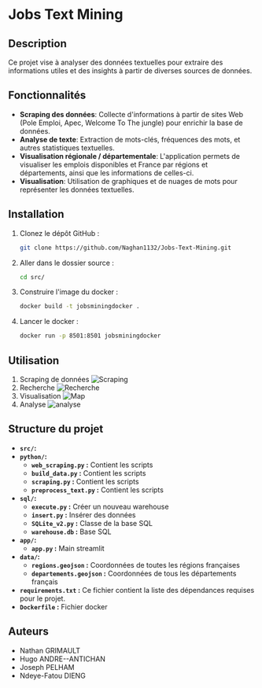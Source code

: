 # Jobs Text Mining

## Description
Ce projet vise à analyser des données textuelles pour extraire des informations utiles et des insights à partir de diverses sources de données.

## Fonctionnalités

- **Scraping des données**: Collecte d'informations à partir de sites Web (Pole Emploi, Apec, Welcome To The jungle) pour enrichir la base de données. 
- **Analyse de texte**: Extraction de mots-clés, fréquences des mots, et autres statistiques textuelles.
- **Visualisation régionale / départementale**: L'application permets de visualiser les emplois disponibles et France par régions et départements, ainsi que les informations de celles-ci.
- **Visualisation**: Utilisation de graphiques et de nuages de mots pour représenter les données textuelles.

## Installation

1. Clonez le dépôt GitHub :
   ```bash
   git clone https://github.com/Naghan1132/Jobs-Text-Mining.git
2. Aller dans le dossier source :
   ```bash
   cd src/ 
2. Construire l'image du docker :
   ```bash
   docker build -t jobsminingdocker . 
2. Lancer le docker :
   ```bash
   docker run -p 8501:8501 jobsminingdocker 
   
## Utilisation
1. Scraping de données
![Scraping](/img/296605997-bbdbd7a7-7cc7-4fb8-adca-08ce0ab6786f.png)
2. Recherche
![Recherche](/img/296606338-c0faa0fb-2e0b-40d1-8d32-279076f43d03.png)
3. Visualisation
![Map](/img/296606326-9961ce46-639e-4608-869c-89b49c78aba2.png)
4. Analyse
![analyse](/img/296606422-fba22c91-1b82-4929-a919-df30743799b1.png)

## Structure du projet
- **`src/`:**
 - **`python/`:**
   - **`web_scraping.py` :** Contient les scripts
   - **`build_data.py` :** Contient les scripts
   - **`scraping.py` :** Contient les scripts
   - **`preprocess_text.py` :** Contient les scripts
 - **`sql/`:**
   - **`execute.py` :** Créer un nouveau warehouse 
   - **`insert.py` :** Insérer des données
   - **`SQLite_v2.py` :** Classe de la base SQL
   - **`warehouse.db` :** Base SQL
 - **`app/`:**
   - **`app.py` :** Main streamlit
 - **`data/`:**
   - **`regions.geojson` :** Coordonnées de toutes les régions françaises
   - **`departements.geojson` :** Coordonnées de tous les départements français
 - **`requirements.txt` :** Ce fichier contient la liste des dépendances requises pour le projet.
 - **`Dockerfile` :** Fichier docker
 
## Auteurs

- Nathan GRIMAULT   
- Hugo ANDRE--ANTICHAN
- Joseph PELHAM
- Ndeye-Fatou DIENG
